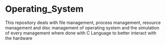 # Operating_System
This repository deals with file management, process management, resource management and disc management of operating system and the simulation of every management where done with C Language to better interact with the hardware
